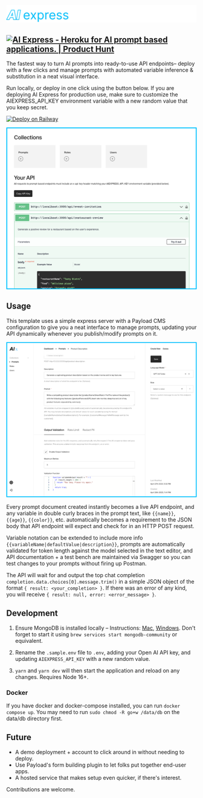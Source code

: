 ![Banner](src/assets/readme-banner.png)

## <a href="https://www.producthunt.com/posts/ai-express?utm_source=badge-featured&utm_medium=badge&utm_souce=badge-ai&#0045;express" target="_blank"><img src="https://api.producthunt.com/widgets/embed-image/v1/featured.svg?post_id=391903&theme=neutral" alt="AI&#0032;Express - Heroku&#0032;for&#0032;AI&#0032;prompt&#0032;based&#0032;applications&#0046; | Product Hunt" style="width: 125px; height: 27px;" width="125" height="27" /></a>

The fastest way to turn AI prompts into ready-to-use API endpoints– deploy with a few clicks and manage prompts with automated variable inference & substitution in a neat visual interface.

Run locally, or deploy in one click using the button below. If you are deploying AI Express for production use, make sure to customize the AIEXPRESS_API_KEY environment variable with a new random value that you keep secret.

[![Deploy on Railway](https://railway.app/button.svg)](https://railway.app/template/NVhiVe?referralCode=4GE3Xc)

![Dashboard](src/assets/readme-dashboard.png)

## Usage

This template uses a simple express server with a Payload CMS configuration to give you a neat interface to manage prompts, updating your API dynamically whenever you publish/modify prompts on it.

![Dashboard](src/assets/readme-editor.png)

Every prompt document created instantly becomes a live API endpoint, and any variable in double curly braces in the prompt text, like `{{name}}`, `{{age}}`, `{{color}}`, etc. automatically becomes a requirement to the JSON body that API endpoint will expect and check for in an HTTP POST request.

Variable notation can be extended to include more info `{{variableName|defaultValue|description}}`, prompts are automatically validated for token length against the model selected in the text editor, and API documentation + a test bench are maintained via Swagger so you can test changes to your prompts without firing up Postman.

The API will wait for and output the top chat completion `completion.data.choices[0].message.trim()` in a simple JSON object of the format `{ result: <your_completion> }`. If there was an error of any kind, you will receive `{ result: null, error: <error_message> }`.

## Development

1. Ensure MongoDB is installed locally – Instructions: [Mac](https://www.mongodb.com/docs/manual/tutorial/install-mongodb-on-os-x/), [Windows](https://www.mongodb.com/docs/manual/tutorial/install-mongodb-on-windows/). Don't forget to start it using `brew services start mongodb-community` or equivalent.

2. Rename the `.sample.env` file to `.env`, adding your Open AI API key, and updating `AIEXPRESS_API_KEY` with a new random value.

3. `yarn` and `yarn dev` will then start the application and reload on any changes. Requires Node 16+.

### Docker

If you have docker and docker-compose installed, you can run `docker compose up`. You may need to run `sudo chmod -R go+w /data/db` on the data/db directory first.

## Future

- A demo deployment + account to click around in without needing to deploy.
- Use Payload's form building plugin to let folks put together end-user apps.
- A hosted service that makes setup even quicker, if there's interest.

Contributions are welcome.
